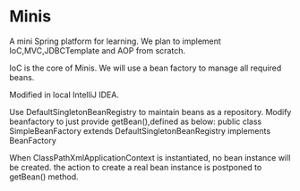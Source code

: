 # Minis
A mini Spring platform for learning.
We plan to implement IoC,MVC,JDBCTemplate and AOP from scratch.

IoC is the core of Minis. We will use a bean factory to manage all required beans.

Modified in local IntelliJ IDEA.

Use DefaultSingletonBeanRegistry to maintain beans as a repository. 
Modify beanfactory to just provide getBean(),defined as below:
  public class SimpleBeanFactory extends DefaultSingletonBeanRegistry implements BeanFactory
  
When ClassPathXmlApplicationContext is instantiated, no bean instance will be created.
the action to create a real bean instance is postponed to getBean() method.

